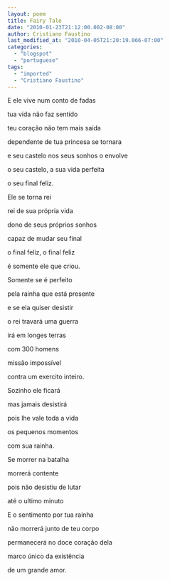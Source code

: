 ```yaml
---
layout: poem
title: Fairy Tale
date: "2010-01-23T21:12:00.002-08:00"
author: Cristiano Faustino
last_modified_at: "2010-04-05T21:20:19.066-07:00"
categories:
  - "blogspot"
  - "portuguese"
tags:
  - "imported"
  - "Cristiano Faustino"
---
```


E ele vive num conto de fadas

tua vida não faz sentido

teu coração não tem mais saída

dependente de tua princesa se tornara

e seu castelo nos seus sonhos o envolve

o seu castelo, a sua vida perfeita

o seu final feliz.

Ele se torna rei

rei de sua própria vida

dono de seus próprios sonhos

capaz de mudar seu final

o final feliz, o final feliz

é somente ele que criou.

Somente se é perfeito

pela rainha que está presente 

e se ela quiser desistir

o rei travará uma guerra

irá em longes terras

com 300 homens

missão impossível

contra um exercito inteiro.

Sozinho ele ficará

mas jamais desistirá

pois lhe vale toda a vida

os pequenos momentos

com sua rainha.

Se morrer na batalha

morrerá contente

pois não desistiu de lutar

até o ultimo minuto

E o sentimento por tua rainha

não morrerá junto de teu corpo

permanecerá no doce coração dela

marco único da existência

de um grande amor.
